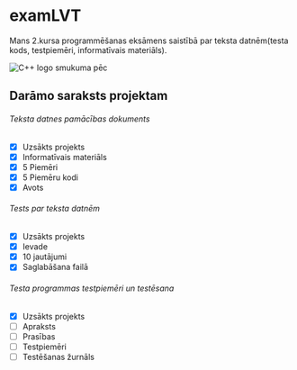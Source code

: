 # examLVT
Mans 2.kursa programmēšanas eksāmens saistībā par teksta datnēm(testa kods, testpiemēri, informatīvais materiāls).


![C++ logo smukuma pēc](https://cdn-icons-png.flaticon.com/512/74/74897.png)


## **Darāmo saraksts projektam**

###### Teksta datnes pamācības dokuments 
- [x] Uzsākts projekts
- [x] Informatīvais materiāls
- [x] 5 Piemēri
- [x] 5 Piemēru kodi
- [x] Avots
###### Tests par teksta datnēm
- [x] Uzsākts projekts
- [x] Ievade
- [x] 10 jautājumi
- [x] Saglabāšana failā
###### Testa programmas testpiemēri un testēsana
- [x] Uzsākts projekts
- [ ] Apraksts
- [ ] Prasības
- [ ] Testpiemēri
- [ ] Testēšanas žurnāls
